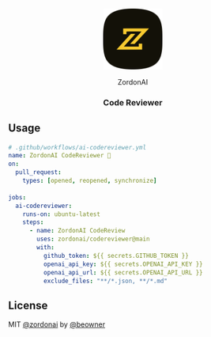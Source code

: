 <div align="center">
<br />
<img src="https://raw.githubusercontent.com/zordonai/codereviewer/main/logo.svg" width="120" />

ZordonAI
### Code Reviewer
</div>

## Usage

```yml
# .github/workflows/ai-codereviewer.yml
name: ZordonAI CodeReviewer 🤖
on:
  pull_request:
    types: [opened, reopened, synchronize]

jobs:
  ai-codereviewer:
    runs-on: ubuntu-latest
    steps:
      - name: ZordonAI CodeReview
        uses: zordonai/codereviewer@main
        with:
          github_token: ${{ secrets.GITHUB_TOKEN }}
          openai_api_key: ${{ secrets.OPENAI_API_KEY }}
          openai_api_url: ${{ secrets.OPENAI_API_URL }}
          exclude_files: "**/*.json, **/*.md"
```

## License

MIT [@zordonai](https://github.com/zordonai) by [@beowner](https://github.com/beownerpro)
